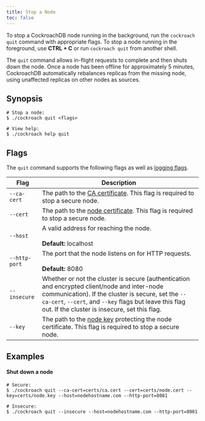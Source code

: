 ```yaml
---
title: Stop a Node
toc: false
---
```


To stop a CockroachDB node running in the background, run the `cockroach quit` command with appropriate flags. To stop a node running in the foreground, use **CTRL + C** or run `cockroach quit` from another shell. 

The `quit` command allows in-flight requests to complete and then shuts down the node. Once a node has been offline for approximately 5 minutes, CockroachDB automatically rebalances replicas from the missing node, using unaffected replicas on other nodes as sources. 

<div id="toc"></div>

## Synopsis

~~~ shell
# Stop a node:
$ ./cockroach quit <flags>

# View help:
$ ./cockroach help quit
~~~

## Flags

The `quit` command supports the following flags as well as [logging flags](cockroach-commands.html#logging-flags).


Flag | Description 
-----|------------
`--ca-cert` | The path to the [CA certificate](create-security-certificates.html). This flag is required to stop a secure node. 
`--cert` | The path to the [node certificate](create-security-certificates.html). This flag is required to stop a secure node.
`--host` | A valid address for reaching the node. <br><br>**Default:** localhost
`--http-port` | The port that the node listens on for HTTP requests. <br><br>**Default:** 8080
`--insecure` | Whether or not the cluster is secure (authentication and encrypted client/node and inter-node communication). If the cluster is secure, set the `--ca-cert`, `--cert`, and `--key` flags but leave this flag out. If the cluster is insecure, set this flag.
`--key` | The path to the [node key](create-security-certificates.html) protecting the node certificate. This flag is required to stop a secure node. 

## Examples

#### Shut down a node

~~~ shell
# Secure:
$ ./cockroach quit --ca-cert=certs/ca.cert --cert=certs/node.cert --key=certs/node.key --host=nodehostname.com --http-port=8081

# Insecure:
$ ./cockroach quit --insecure --host=nodehostname.com --http-port=8081
~~~